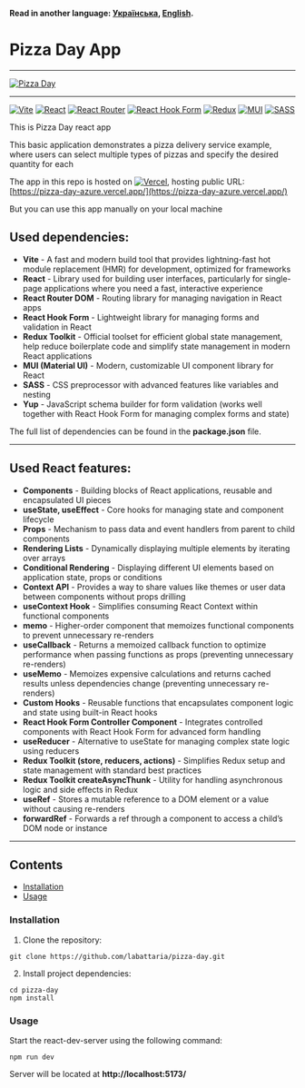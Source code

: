 **Read in another language: [Українська](README.ukr.md), [English](README.md).**

# Pizza Day App

---

[![Pizza Day](https://i.gyazo.com/7730057de70718294c5ba768d1ed5506.gif)](https://gyazo.com/7730057de70718294c5ba768d1ed5506)

---

[![Vite](https://img.shields.io/badge/vite-%23646CFF.svg?style=for-the-badge&logo=vite&logoColor=white)](#)
[![React](https://img.shields.io/badge/react-%2320232a.svg?style=for-the-badge&logo=react&logoColor=%2361DAFB)](#)
[![React Router](https://img.shields.io/badge/React_Router-CA4245?style=for-the-badge&logo=react-router&logoColor=white)](#)
[![React Hook Form](https://img.shields.io/badge/React%20Hook%20Form-%23EC5990.svg?style=for-the-badge&logo=reacthookform&logoColor=white)](#)
[![Redux](https://img.shields.io/badge/redux-%23593d88.svg?style=for-the-badge&logo=redux&logoColor=white)](#)
[![MUI](https://img.shields.io/badge/MUI-%230081CB.svg?style=for-the-badge&logo=mui&logoColor=white)](#)
[![SASS](https://img.shields.io/badge/SASS-hotpink.svg?style=for-the-badge&logo=SASS&logoColor=white)](#)

This is Pizza Day react app

This basic application demonstrates a pizza delivery service example, where users can select multiple types of pizzas and specify the desired quantity for each

The app in this repo is hosted on [![Vercel](https://img.shields.io/badge/vercel-%23000000.svg?style=for-the-badge&logo=vercel&logoColor=white)](#), hosting public URL: [https://pizza-day-azure.vercel.app/](https://pizza-day-azure.vercel.app/)

But you can use this app manually on your local machine

## Used dependencies:

- **Vite** - A fast and modern build tool that provides lightning-fast hot module replacement (HMR) for development, optimized for frameworks
- **React** - Library used for building user interfaces, particularly for single-page applications where you need a fast, interactive experience
- **React Router DOM** - Routing library for managing navigation in React apps
- **React Hook Form** - Lightweight library for managing forms and validation in React
- **Redux Toolkit** - Official toolset for efficient global state management, help reduce boilerplate code and simplify state management in modern React applications
- **MUI (Material UI)** - Modern, customizable UI component library for React
- **SASS** - CSS preprocessor with advanced features like variables and nesting
- **Yup** - JavaScript schema builder for form validation (works well together with React Hook Form for managing complex forms and state)

The full list of dependencies can be found in the **package.json** file.

---

## Used React features:

- **Components** - Building blocks of React applications, reusable and encapsulated UI pieces
- **useState, useEffect** - Core hooks for managing state and component lifecycle
- **Props** - Mechanism to pass data and event handlers from parent to child components
- **Rendering Lists** - Dynamically displaying multiple elements by iterating over arrays
- **Conditional Rendering** - Displaying different UI elements based on application state, props or conditions
- **Context API** - Provides a way to share values like themes or user data between components without props drilling
- **useContext Hook** - Simplifies consuming React Context within functional components
- **memo** - Higher-order component that memoizes functional components to prevent unnecessary re-renders
- **useCallback** - Returns a memoized callback function to optimize performance when passing functions as props (preventing unnecessary re-renders)
- **useMemo** - Memoizes expensive calculations and returns cached results unless dependencies change (preventing unnecessary re-renders)
- **Custom Hooks** - Reusable functions that encapsulates component logic and state using built-in React hooks
- **React Hook Form Controller Component** - Integrates controlled components with React Hook Form for advanced form handling
- **useReducer** - Alternative to useState for managing complex state logic using reducers
- **Redux Toolkit (store, reducers, actions)** - Simplifies Redux setup and state management with standard best practices
- **Redux Toolkit createAsyncThunk** - Utility for handling asynchronous logic and side effects in Redux
- **useRef** - Stores a mutable reference to a DOM element or a value without causing re-renders
- **forwardRef** - Forwards a ref through a component to access a child’s DOM node or instance

---

## Contents

- [Installation](#installation)
- [Usage](#usage)

### Installation

1. Clone the repository:

```shell
git clone https://github.com/labattaria/pizza-day.git
```

2. Install project dependencies:

```shell
cd pizza-day
npm install
```

### Usage

Start the react-dev-server using the following command:

```shell
npm run dev
```

Server will be located at **http://localhost:5173/**
